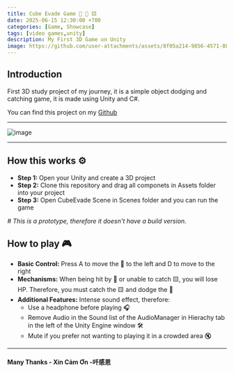 ```yaml
---
title: Cube Evade Game 🍆 🔴 🟨
date: 2025-06-15 12:30:00 +700
categories: [Game, Showcase]
tags: [video games,unity]
description: My First 3D Game on Unity
image: https://github.com/user-attachments/assets/8f05a214-9856-4571-8816-5cabff183c40
---
```


## Introduction 

First 3D study project of my journey, it is a simple object dodging and catching game, it is made using Unity and C#. 

You can find this project on my [Github](https://github.com/vntortoise724/Unity3D-Cube-Evader)

---

![image](https://github.com/user-attachments/assets/8f05a214-9856-4571-8816-5cabff183c40)

---

## How this works ⚙️

- **Step 1:** Open your Unity and create a 3D project
- **Step 2:** Clone this repository and drag all componets in Assets folder into your project
- **Step 3:** Open CubeEvade Scene in Scenes folder and you can run the game

_# This is a prototype, therefore it doesn't have a build version._

## How to play 🎮

- **Basic Control:** Press A to move the 🍆 to the left and D to move to the right
- **Mechanisms:** When being hit by 🔴 or unable to catch 🟨, you will lose HP. Therefore, you must catch the 🟨 and dodge the 🔴
- **Additional Features:** Intense sound effect, therefore:
  - Use a headphone before playing 🎧
  - Remove Audio in the Sound list of the AudioManager in Hierachy tab in the left of the Unity Engine window 🛠️
  - Mute if you prefer not wanting to playing it in a crowded area 🔇

---

#### Many Thanks - Xin Cảm Ơn -吀感恩
